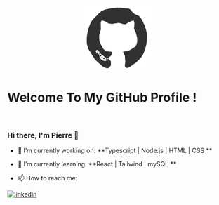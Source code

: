 <div align="center">
<img src="./octo.gif" alt="GitHub Logo" width="150" height="150" />
</div>

# Welcome To My GitHub Profile !

<br/>


### Hi there, I'm Pierre 👋

- 🔭 I’m currently working on: **Typescript | Node.js | HTML | CSS **

- 🌱 I’m currently learning: **React | Tailwind  | mySQL **

- 📫 How to reach me: 

[![linkedin](https://img.shields.io/badge/linkedin-0A66C2?style=for-the-badge&logo=linkedin&logoColor=white)](https://www.linkedin.com/in/pierre-jezequel-91055a246/)

<!--
**PierreJzql/PierreJzql** is a ✨ _special_ ✨ repository because its `README.md` (this file) appears on your GitHub profile.

Here are some ideas to get you started:



